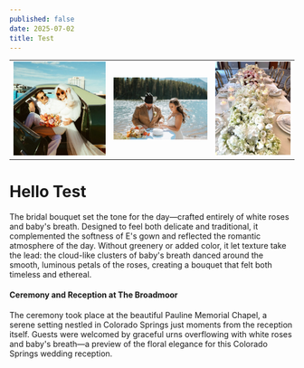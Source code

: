```yaml
---
published: false
date: 2025-07-02
title: Test
---
```

|     |     |     |
| --- | --- | --- |
| ![](/images/12.jpg) | ![](/images/16.jpg) | ![](/images/27.jpg) |

# Hello Test

The bridal bouquet set the tone for the day—crafted entirely of white roses and baby's breath. Designed to feel both delicate and traditional, it complemented the softness of E's gown and reflected the romantic atmosphere of the day. Without greenery or added color, it let texture take the lead: the cloud-like clusters of baby's breath danced around the smooth, luminous petals of the roses, creating a bouquet that felt both timeless and ethereal.

#### Ceremony and Reception at The Broadmoor

The ceremony took place at the beautiful Pauline Memorial Chapel, a serene setting nestled in Colorado Springs just moments from the reception itself. Guests were welcomed by graceful urns overflowing with white roses and baby's breath—a preview of the floral elegance for this Colorado Springs wedding reception.